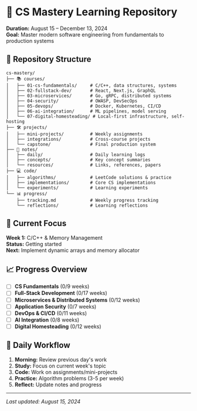 # 🚀 CS Mastery Learning Repository

**Duration:** August 15 – December 13, 2024  
**Goal:** Master modern software engineering from fundamentals to production systems

## 📁 Repository Structure

```
cs-mastery/
├── 📚 courses/
│   ├── 01-cs-fundamentals/     # C/C++, data structures, systems
│   ├── 02-fullstack-dev/       # React, Next.js, GraphQL
│   ├── 03-microservices/       # Go, gRPC, distributed systems
│   ├── 04-security/            # OWASP, DevSecOps
│   ├── 05-devops/              # Docker, Kubernetes, CI/CD
│   ├── 06-ai-integration/      # ML pipelines, model serving
│   └── 07-digital-homesteading/ # Local-first infrastructure, self-hosting
├── 🛠️ projects/
│   ├── mini-projects/          # Weekly assignments
│   ├── integrations/           # Cross-course projects
│   └── capstone/               # Final production system
├── 📝 notes/
│   ├── daily/                  # Daily learning logs
│   ├── concepts/               # Key concept summaries
│   └── resources/              # Links, references, papers
├── 💻 code/
│   ├── algorithms/             # LeetCode solutions & practice
│   ├── implementations/        # Core CS implementations
│   └── experiments/            # Learning experiments
└── 📊 progress/
    ├── tracking.md             # Weekly progress tracking
    └── reflections/            # Learning reflections
```

## 🎯 Current Focus

**Week 1:** C/C++ & Memory Management  
**Status:** Getting started  
**Next:** Implement dynamic arrays and memory allocator

## 📈 Progress Overview

- [ ] **CS Fundamentals** (0/9 weeks)
- [ ] **Full-Stack Development** (0/17 weeks) 
- [ ] **Microservices & Distributed Systems** (0/12 weeks)
- [ ] **Application Security** (0/7 weeks)
- [ ] **DevOps & CI/CD** (0/11 weeks)
- [ ] **AI Integration** (0/8 weeks)
- [ ] **Digital Homesteading** (0/12 weeks)

## 🔄 Daily Workflow

1. **Morning:** Review previous day's work
2. **Study:** Focus on current week's topic
3. **Code:** Work on assignments/mini-projects  
4. **Practice:** Algorithm problems (3-5 per week)
5. **Reflect:** Update notes and progress

---

*Last updated: August 15, 2024*
